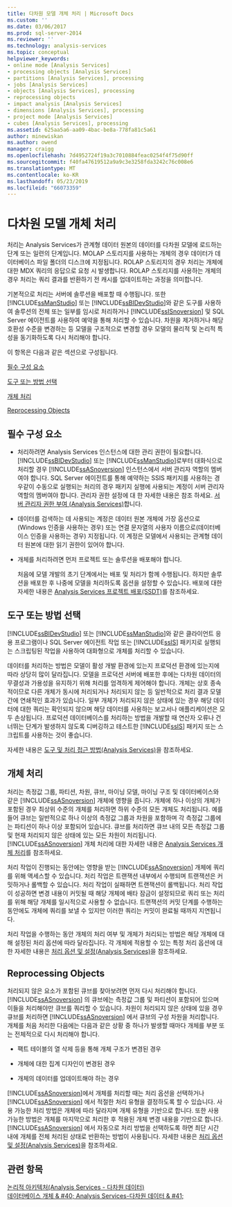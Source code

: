 ```yaml
---
title: 다차원 모델 개체 처리 | Microsoft Docs
ms.custom: ''
ms.date: 03/06/2017
ms.prod: sql-server-2014
ms.reviewer: ''
ms.technology: analysis-services
ms.topic: conceptual
helpviewer_keywords:
- online mode [Analysis Services]
- processing objects [Analysis Services]
- partitions [Analysis Services], processing
- jobs [Analysis Services]
- objects [Analysis Services], processing
- reprocessing objects
- impact analysis [Analysis Services]
- dimensions [Analysis Services], processing
- project mode [Analysis Services]
- cubes [Analysis Services], processing
ms.assetid: 625aa5a6-aa09-4bac-be8a-778fa81c5a61
author: minewiskan
ms.author: owend
manager: craigg
ms.openlocfilehash: 7d4952724f19a3c7010884feac0254f4f75d90ff
ms.sourcegitcommit: f40fa47619512a9a9c3e3258fda3242c76c008e6
ms.translationtype: MT
ms.contentlocale: ko-KR
ms.lasthandoff: 05/23/2019
ms.locfileid: "66073359"
---
```

# <a name="multidimensional-model-object-processing"></a>다차원 모델 개체 처리
  처리는 Analysis Services가 관계형 데이터 원본의 데이터를 다차원 모델에 로드하는 단계 또는 일련의 단계입니다. MOLAP 스토리지를 사용하는 개체의 경우 데이터가 데이터베이스 파일 폴더의 디스크에 지정됩니다. ROLAP 스토리지의 경우 처리는 개체에 대한 MDX 쿼리의 응답으로 요청 시 발생합니다. ROLAP 스토리지를 사용하는 개체의 경우 처리는 쿼리 결과를 반환하기 전 캐시를 업데이트하는 과정을 의미합니다.  
  
 기본적으로 처리는 서버에 솔루션을 배포할 때 수행됩니다. 또한 [!INCLUDE[ssManStudio](../../includes/ssmanstudio-md.md)] 또는 [!INCLUDE[ssBIDevStudio](../../includes/ssbidevstudio-md.md)]와 같은 도구를 사용하여 솔루션의 전체 또는 일부를 임시로 처리하거나 [!INCLUDE[ssISnoversion](../../includes/ssisnoversion-md.md)] 및 SQL Server 에이전트를 사용하여 예약을 통해 처리할 수 있습니다. 차원을 제거하거나 해당 호환성 수준을 변경하는 등 모델을 구조적으로 변경할 경우 모델의 물리적 및 논리적 특성을 동기화하도록 다시 처리해야 합니다.  
  
 이 항목은 다음과 같은 섹션으로 구성됩니다.  
  
 [필수 구성 요소](#bkmk_prereq)  
  
 [도구 또는 방법 선택](#bkmk_tool)  
  
 [개체 처리](#bkmk_proc)  
  
 [Reprocessing Objects](#bkmk_reproc)  
  
##  <a name="bkmk_prereq"></a> 필수 구성 요소  
  
-   처리하려면 Analysis Services 인스턴스에 대한 관리 권한이 필요합니다. [!INCLUDE[ssBIDevStudio](../../includes/ssbidevstudio-md.md)] 또는 [!INCLUDE[ssManStudio](../../includes/ssmanstudio-md.md)]로부터 대화식으로 처리할 경우 [!INCLUDE[ssASnoversion](../../includes/ssasnoversion-md.md)] 인스턴스에서 서버 관리자 역할의 멤버여야 합니다. SQL Server 에이전트를 통해 예약하는 SSIS 패키지를 사용하는 경우같이 수동으로 실행되는 처리의 경우 패키지 실행에 사용되는 계정이 서버 관리자 역할의 멤버여야 합니다. 관리자 권한 설정에 대 한 자세한 내용은 참조 하세요. [서버 관리자 권한 부여 &#40;Analysis Services&#41;](../instances/grant-server-admin-rights-to-an-analysis-services-instance.md)합니다.  
  
-   데이터를 검색하는 데 사용되는 계정은 데이터 원본 개체에 가장 옵션으로(Windows 인증을 사용하는 경우) 또는 연결 문자열의 사용자 이름으로(데이터베이스 인증을 사용하는 경우) 지정됩니다. 이 계정은 모델에서 사용되는 관계형 데이터 원본에 대한 읽기 권한이 있어야 합니다.  
  
-   개체를 처리하려면 먼저 프로젝트 또는 솔루션을 배포해야 합니다.  
  
     처음에 모델 개발의 초기 단계에서는 배포 및 처리가 함께 수행됩니다. 하지만 솔루션을 배포한 후 나중에 모델을 처리하도록 옵션을 설정할 수 있습니다. 배포에 대한 자세한 내용은 [Analysis Services 프로젝트 배포&#40;SSDT&#41;](deploy-analysis-services-projects-ssdt.md)를 참조하세요.  
  
##  <a name="bkmk_tool"></a> 도구 또는 방법 선택  
 [!INCLUDE[ssBIDevStudio](../../includes/ssbidevstudio-md.md)] 또는 [!INCLUDE[ssManStudio](../../includes/ssmanstudio-md.md)]와 같은 클라이언트 응용 프로그램이나 SQL Server 에이전트 작업 또는 [!INCLUDE[ssIS](../../includes/ssis-md.md)] 패키지로 실행되는 스크립팅된 작업을 사용하여 대화형으로 개체를 처리할 수 있습니다.  
  
 데이터를 처리하는 방법은 모델이 활성 개발 환경에 있는지 프로덕션 환경에 있는지에 따라 상당히 많이 달라집니다. 모델을 프로덕션 서버에 배포한 후에는 다차원 데이터의 무결성과 가용성을 유지하기 위해 처리를 엄격하게 제어해야 합니다. 개체는 상호 종속적이므로 다른 개체가 동시에 처리되거나 처리되지 않는 등 일반적으로 처리 결과 모델 간에 연쇄적인 효과가 있습니다. 일부 개체가 처리되지 않은 상태에 있는 경우 해당 데이터에 대한 쿼리는 확인되지 않으며 해당 데이터를 사용하는 보고서나 애플리케이션은 모두 손상됩니다. 프로덕션 데이터베이스를 처리하는 방법을 개발할 때 연산자 오류나 건너뛰는 단계가 발생하지 않도록 디버깅하고 테스트한 [!INCLUDE[ssIS](../../includes/ssis-md.md)] 패키지 또는 스크립트를 사용하는 것이 좋습니다.  
  
 자세한 내용은 [도구 및 처리 접근 방법&#40;Analysis Services&#41;](tools-and-approaches-for-processing-analysis-services.md)을 참조하세요.  
  
##  <a name="bkmk_proc"></a> 개체 처리  
 처리는 측정값 그룹, 파티션, 차원, 큐브, 마이닝 모델, 마이닝 구조 및 데이터베이스와 같은 [!INCLUDE[ssASnoversion](../../includes/ssasnoversion-md.md)] 개체에 영향을 줍니다. 개체에 하나 이상의 개체가 포함된 경우 최상위 수준의 개체를 처리하면 하위 수준의 모든 개체도 처리됩니다. 예를 들어 큐브는 일반적으로 하나 이상의 측정값 그룹과 차원을 포함하며 각 측정값 그룹에는 파티션이 하나 이상 포함되어 있습니다. 큐브를 처리하면 큐브 내의 모든 측정값 그룹 및 현재 처리되지 않은 상태에 있는 모든 차원이 처리됩니다. [!INCLUDE[ssASnoversion](../../includes/ssasnoversion-md.md)] 개체 처리에 대한 자세한 내용은 [Analysis Services 개체 처리](processing-analysis-services-objects.md)를 참조하세요.  
  
 처리 작업이 진행되는 동안에는 영향을 받는 [!INCLUDE[ssASnoversion](../../includes/ssasnoversion-md.md)] 개체에 쿼리를 위해 액세스할 수 있습니다. 처리 작업은 트랜잭션 내부에서 수행되며 트랜잭션은 커밋하거나 롤백할 수 있습니다. 처리 작업이 실패하면 트랜잭션이 롤백됩니다. 처리 작업이 성공하면 변경 내용이 커밋될 때 해당 개체에 배타 잠금이 설정되므로 쿼리 또는 처리를 위해 해당 개체를 일시적으로 사용할 수 없습니다. 트랜잭션의 커밋 단계를 수행하는 동안에도 개체에 쿼리를 보낼 수 있지만 이러한 쿼리는 커밋이 완료될 때까지 지연됩니다.  
  
 처리 작업을 수행하는 동안 개체의 처리 여부 및 개체가 처리되는 방법은 해당 개체에 대해 설정된 처리 옵션에 따라 달라집니다. 각 개체에 적용할 수 있는 특정 처리 옵션에 대한 자세한 내용은 [처리 옵션 및 설정&#40;Analysis Services&#41;](processing-options-and-settings-analysis-services.md)을 참조하세요.  
  
##  <a name="bkmk_reproc"></a> Reprocessing Objects  
 처리되지 않은 요소가 포함된 큐브를 찾아보려면 먼저 다시 처리해야 합니다. [!INCLUDE[ssASnoversion](../../includes/ssasnoversion-md.md)] 의 큐브에는 측정값 그룹 및 파티션이 포함되어 있으며 이들을 처리해야만 큐브를 쿼리할 수 있습니다. 차원이 처리되지 않은 상태에 있을 경우 큐브를 처리하면 [!INCLUDE[ssASnoversion](../../includes/ssasnoversion-md.md)] 에서 큐브의 구성 차원을 처리합니다. 개체를 처음 처리한 다음에는 다음과 같은 상황 중 하나가 발생할 때마다 개체를 부분 또는 전체적으로 다시 처리해야 합니다.  
  
-   팩트 테이블의 열 삭제 등을 통해 개체 구조가 변경된 경우  
  
-   개체에 대한 집계 디자인이 변경된 경우  
  
-   개체의 데이터를 업데이트해야 하는 경우  
  
 [!INCLUDE[ssASnoversion](../../includes/ssasnoversion-md.md)]에서 개체를 처리할 때는 처리 옵션을 선택하거나 [!INCLUDE[ssASnoversion](../../includes/ssasnoversion-md.md)] 에서 적절한 처리 유형을 결정하도록 할 수 있습니다. 사용 가능한 처리 방법은 개체에 따라 달라지며 개체 유형을 기반으로 합니다. 또한 사용 가능한 방법은 개체를 마지막으로 처리한 후 적용된 개체 변경 내용을 기반으로 합니다. [!INCLUDE[ssASnoversion](../../includes/ssasnoversion-md.md)] 에서 자동으로 처리 방법을 선택하도록 하면 최단 시간 내에 개체를 전체 처리된 상태로 반환하는 방법이 사용됩니다. 자세한 내용은 [처리 옵션 및 설정&#40;Analysis Services&#41;](processing-options-and-settings-analysis-services.md)을 참조하세요.  
  
## <a name="see-also"></a>관련 항목  
 [논리적 아키텍처&#40;Analysis Services - 다차원 데이터&#41;](olap-logical/understanding-microsoft-olap-logical-architecture.md)   
 [데이터베이스 개체 & #40; Analysis Services-다차원 데이터 & #41;](olap-logical/database-objects-analysis-services-multidimensional-data.md)  
  
  
